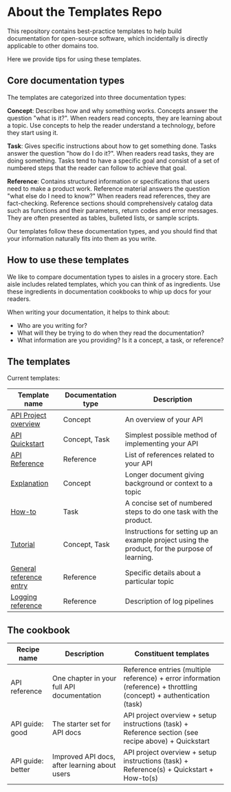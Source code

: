 # About the Templates Repo

This repository contains best-practice templates to help build documentation for open-source software, which incidentally is directly applicable to other domains too.

Here we provide tips for using these templates.


## Core documentation types

The templates are categorized into three documentation types:

**Concept**:
Describes how and why something works.
Concepts answer the question "what is it?".
When readers read concepts, they are learning about a topic.
Use concepts to help the reader understand a technology, before they start using it.

**Task**:
Gives specific instructions about how to get something done.
Tasks answer the question "how do I do it?".
When readers read tasks, they are doing something.
Tasks tend to have a specific goal and consist of a set of numbered steps that the reader can follow to achieve that goal.

**Reference**:
Contains structured information or specifications that users need to make a product work.
Reference material answers the question "what else do I need to know?"
When readers read references, they are fact-checking.
Reference sections should comprehensively catalog data such as functions and their parameters, return codes and error messages.
They are often presented as tables, bulleted lists, or sample scripts.

Our templates follow these documentation types, and you should find that your information naturally fits into them as you write.


## How to use these templates

We like to compare documentation types to aisles in a grocery store.
Each aisle includes related templates, which you can think of as ingredients.
Use these ingredients in documentation cookbooks to whip up docs for your readers.

When writing your documentation, it helps to think about:

* Who are you writing for?
* What will they be trying to do when they read the documentation?
* What information are you providing? Is it a concept, a task, or reference?


## The templates

Current templates:

| Template name | Documentation type | Description |
| ------------- | ------------------ | ----------- |
| [API Project overview](about-overview.md) | Concept | An overview of your API |
| [API Quickstart](https://github.com/thegooddocsproject/templates/blob/dev/api-quickstart/about-quickstart.md) | Concept, Task | Simplest possible method of implementing your API |
| [API Reference](https://github.com/thegooddocsproject/templates/blob/dev/api-reference/about-api-reference.md) | Reference | List of references related to your API |
| [Explanation](https://github.com/thegooddocsproject/templates/blob/dev/explanation/about-explanation.md) | Concept | Longer document giving background or context to a topic |
| [How-to](https://github.com/thegooddocsproject/templates/blob/dev/how-to/about-how-to.md) | Task | A concise set of numbered steps to do one task with the product. |
| [Tutorial](https://github.com/thegooddocsproject/templates/blob/dev/tutorial/about-tutorial.md) | Concept, Task | Instructions for setting up an example project using the product, for the purpose of learning. |
| [General reference entry](https://github.com/thegooddocsproject/templates/blob/dev/reference/about-reference.md) | Reference | Specific details about a particular topic |
| [Logging reference](https://github.com/thegooddocsproject/templates/blob/dev/logging/about-logging.md) | Reference | Description of log pipelines |

## The cookbook

| Recipe name | Description |Constituent templates |
| ------- | ------- | ----------------- |
| API reference | One chapter in your full API documentation | Reference entries (multiple reference) + error information (reference) + throttling (concept) + authentication (task) |
| API guide: good | The starter set for API docs | API project overview + setup instructions (task) + Reference section (see recipe above) + Quickstart |
| API guide: better | Improved API docs, after learning about users | API project overview + setup instructions (task) + Reference(s) + Quickstart + How-to(s) |
